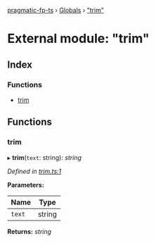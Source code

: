 [pragmatic-fp-ts](../README.md) › [Globals](../globals.md) › ["trim"](_trim_.md)

# External module: "trim"

## Index

### Functions

* [trim](_trim_.md#trim)

## Functions

###  trim

▸ **trim**(`text`: string): *string*

*Defined in [trim.ts:1](https://github.com/hermann-p/pragmatic-fp-ts/blob/65c599f/src/trim.ts#L1)*

**Parameters:**

Name | Type |
------ | ------ |
`text` | string |

**Returns:** *string*
